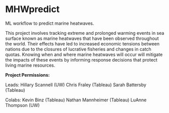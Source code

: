 # MHWpredict
ML workflow to predict marine heatwaves. 

This project involves tracking extreme and prolonged warming events in sea surface known as marine heatwaves that have been observed throughout the world. Their effects have led to increased economic tensions between nations due to the closures of lucrative fisheries and changes in catch quotas. Knowing when and where marine heatwaves will occur will mitigate the impacts of these events by informing response decisions that protect living marine resources.

**Project Permissions:**

Leads:  Hillary Scannell (UW)
        Chris Fraley (Tableau)
        Sarah Battersby (Tableau)
        
Colabs: Kevin Binz (Tableau)
        Nathan Mannheimer (Tableau)
        LuAnne Thompson (UW)
        
        
